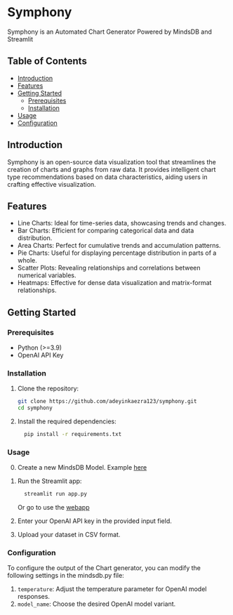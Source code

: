 # Symphony

Symphony is an Automated Chart Generator Powered by MindsDB and Streamlit

## Table of Contents

- [Introduction](#introduction)
- [Features](#features)
- [Getting Started](#getting-started)
  - [Prerequisites](#prerequisites)
  - [Installation](#installation)
- [Usage](#usage)
- [Configuration](#configuration)

## Introduction

Symphony is an open-source data visualization tool that streamlines the creation of charts and graphs from raw data. It provides intelligent chart type recommendations based on data characteristics, aiding users in crafting effective visualization.

## Features

- Line Charts: Ideal for time-series data, showcasing trends and changes.
- Bar Charts: Efficient for comparing categorical data and data distribution.
- Area Charts: Perfect for cumulative trends and accumulation patterns.
- Pie Charts: Useful for displaying percentage distribution in parts of a whole.
- Scatter Plots: Revealing relationships and correlations between numerical variables.
- Heatmaps: Effective for dense data visualization and matrix-format relationships.

## Getting Started

### Prerequisites

- Python (>=3.9)
- OpenAI API Key

### Installation

1. Clone the repository:

   ```bash
   git clone https://github.com/adeyinkaezra123/symphony.git
   cd symphony
   ```

2. Install the required dependencies:

    ```bash
      pip install -r requirements.txt
    ```

### Usage

0. Create a new MindsDB Model. Example [here](https://docs.mindsdb.com/integrations/ai-engines/langchain#ai-model)
1. Run the Streamlit app:

    ```bash
      streamlit run app.py
    ```
    Or go to use the [webapp](https://symphony.streamlit.app/)

2. Enter your OpenAI API key in the provided input field.
3. Upload your dataset in CSV format.

### Configuration
To configure the output of the Chart generator, you can modify the following settings in the mindsdb.py file:
1. `temperature`: Adjust the temperature parameter for OpenAI model responses.
2. `model_name`: Choose the desired OpenAI model variant.

